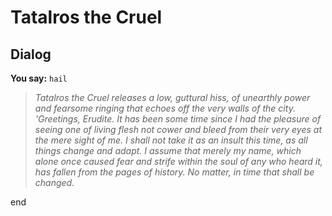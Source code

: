 # Tatalros the Cruel


## Dialog

**You say:** `hail`



>*Tatalros the Cruel releases a low, guttural hiss, of unearthly power and fearsome ringing that echoes off the very walls of the city. 'Greetings, Erudite. It has been some time since I had the pleasure of seeing one of living flesh not cower and bleed from their very eyes at the mere sight of me. I shall not take it as an insult this time, as all things change and adapt. I assume that merely my name, which alone once caused fear and strife within the soul of any who heard it, has fallen from the pages of history. No matter, in time that shall be changed.*

end





